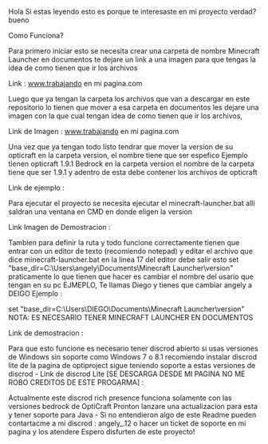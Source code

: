 Hola Si estas leyendo esto es porque te interesaste en mi proyecto verdad? bueno

Como Funciona?

Para primero iniciar esto se necesita crear una carpeta de nombre Minecraft Launcher en documentos te dejare un link a una imagen para que tengas la idea de como tienen que ir los archivos

Link : www.trabajando en mi pagina.com

Luego que ya tengan la carpeta los archivos que van a descargar en este repositorio lo tienen que mover a esa carpeta en documentos les dejare una imagen con la que cual tengan idea de como tienen que ir los archivos,

Link de Imagen : www.trabajando en mi pagina.com

Una vez que ya tengan todo listo tendrar que mover la version de su opticraft en la carpeta version, el nombre tiene que ser espefico Ejemplo tienen opticraft 1.9.1 Bedrock en la carpeta version el nombre de la carpeta tiene que ser 1.9.1 y adentro de esta debe contener los archivos de opticraft

Link de ejemplo :

Para ejecutar el proyecto se necesita ejecutar el minecraft-launcher.bat alli saldran una ventana en CMD en donde eligen la version

Link Imagen de Demostracion :

Tambien para definir la ruta y todo funcione correctamente tienen que entrar con un editor de texto (recomiendo notepad) y editar el archivo que dice minecraft-launcher.bat en la linea 17 del editor debe salir esto set "base_dir=C:\Users\angely\Documents\Minecraft Launcher\version" praticamente lo que tienen que hacer es cambiar el nombre del usario que tengan en su pc EJMEPLO, Te llamas Diego y tienes que cambiar angely a DEIGO Ejemplo :

set "base_dir=C:\Users\DIEGO\Documents\Minecraft Launcher\version" NOTA: ES NECESARIO TENER MINECRAFT LAUNCHER EN DOCUMENTOS

Link de demostracion :

Para que esto funcione es necesario tener discrod abierto si usas versiones de Windows sin soporte como Windows 7 o 8.1 recomiendo instalar discrod lite de la pagina de optiproject sigue teniendo soporte a estas versiones de discrod - Link de discrod Lite [SE DESCARGA DESDE MI PAGINA NO ME ROBO CREDITOS DE ESTE PROGARMA] :

Actualmente este discrod rich presence funciona solamente con las versiones bedrock de OptiCraft Pronton lanzare una actualizacion para esta y tener soporte para Java - Si no entendieron algo de este Readme pueden contartacme a mi discrod : angely_.12 o hacer un ticket de soporte en mi pagina y los atendere Espero disfurten de este proyecto!
